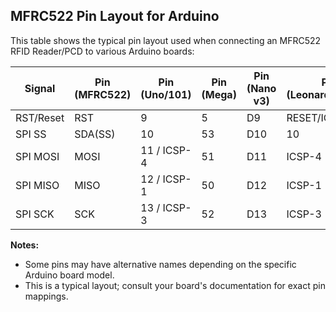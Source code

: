 ## MFRC522 Pin Layout for Arduino

This table shows the typical pin layout used when connecting an MFRC522 RFID Reader/PCD to various Arduino boards:

| Signal    | Pin (MFRC522) | Pin (Uno/101) | Pin (Mega) | Pin (Nano v3) | Pin (Leonardo/Micro) | Pin (Pro Micro) |
| --------- | ------------- | ------------- | ---------- | ------------- | -------------------- | --------------- |
| RST/Reset | RST           | 9             | 5          | D9            | RESET/ICSP-5         | RST             |
| SPI SS    | SDA(SS)       | 10            | 53         | D10           | 10                   | 10              |
| SPI MOSI  | MOSI          | 11 / ICSP-4   | 51         | D11           | ICSP-4               | 16              |
| SPI MISO  | MISO          | 12 / ICSP-1   | 50         | D12           | ICSP-1               | 14              |
| SPI SCK   | SCK           | 13 / ICSP-3   | 52         | D13           | ICSP-3               | 15              |

**Notes:**

- Some pins may have alternative names depending on the specific Arduino board model.
- This is a typical layout; consult your board's documentation for exact pin mappings.
